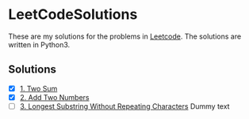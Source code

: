 # LeetCodeSolutions

These are my solutions for the problems in [Leetcode](https://leetcode.com/). The solutions are written in Python3.

## Solutions

- [x] [1. Two Sum](./1.%20Two%20Sum/)
- [x] [2. Add Two Numbers](./2.%20Add%20Two%20Numbers/)
- [ ] [3. Longest Substring Without Repeating Characters](3.%20Longest%20Substring%20Without%20Repeating%20Characters/)
Dummy text